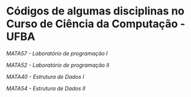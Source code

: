 # Códigos de algumas disciplinas no Curso de Ciência da Computação - UFBA

*MATA57 - Laboratório de programação I*

*MATA52 - Laboratório de programação II*

*MATA40 - Estrutura de Dados I*

*MATA54 - Estrutura de Dados II*
